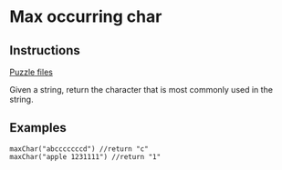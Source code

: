 # Max occurring char

## Instructions

[Puzzle files](.)

Given a string, return the character that is most commonly used in the string.

## Examples

```
maxChar("abcccccccd") //return "c"
maxChar("apple 1231111") //return "1"
```

